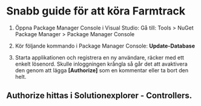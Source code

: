 # Snabb guide för att köra **Farmtrack**

1. Öppna Package Manager Console i Visual Studio:
Gå till: Tools > NuGet Package Manager > Package Manager Console

2. Kör följande kommando i Package Manager Console:
**Update-Database**

3. Starta applikationen och registrera en ny användare, räcker med ett enkelt lösenord.
Skulle inloggningen krångla så går det att avaktivera den genom att lägga **[Authorize]** som en kommentar eller ta bort den helt.

## **Authorize hittas i Solutionexplorer - Controllers.**

